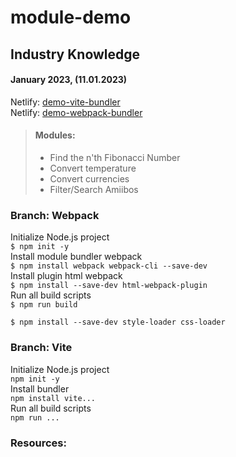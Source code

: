 # module-demo

## Industry Knowledge

#### January 2023, (11.01.2023)

Netlify: [demo-vite-bundler](https://demo-vite-bundler.netlify.app)  
Netlify: [demo-webpack-bundler](https://demo-webpack-bundler.netlify.app)


> #### Modules:  
> * Find the n'th Fibonacci Number  
> * Convert temperature  
> * Convert currencies  
> * Filter/Search Amiibos


### Branch: Webpack

Initialize Node.js project  
`$ npm init -y`  
Install module bundler webpack   
`$ npm install webpack webpack-cli --save-dev`  
Install plugin html webpack   
`$ npm install --save-dev html-webpack-plugin`  
Run all build scripts  
`$ npm run build`  

`$ npm install --save-dev style-loader css-loader`


### Branch: Vite
Initialize Node.js project  
`npm init -y`  
Install bundler  
`npm install vite...`  
Run all build scripts  
`npm run ...`






### Resources:
